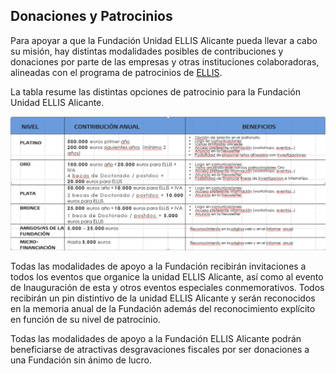 ## **Donaciones y Patrocinios**

Para apoyar a que la Fundación Unidad ELLIS Alicante pueda llevar a cabo su misión, hay distintas modalidades posibles de contribuciones y donaciones por parte de las empresas y otras instituciones colaboradoras, alineadas con el programa de patrocinios de  [ELLIS](https://ellis.eu/sponsorship).

La tabla resume las distintas opciones de patrocinio para la Fundación Unidad ELLIS Alicante. 

![FinanciacionELLIS](assets\FinanciacionELLIS.png)

Todas las modalidades de apoyo a la Fundación recibirán invitaciones a todos los eventos que organice la unidad ELLIS Alicante, así como al evento de Inauguración de esta y otros eventos especiales conmemorativos. Todos recibirán un pin distintivo de la unidad ELLIS Alicante y serán reconocidos en la memoria anual de la Fundación además del reconocimiento explícito en función de su nivel de patrocinio.



Todas las modalidades de apoyo a la Fundación ELLIS Alicante podrán beneficiarse de atractivas desgravaciones fiscales por ser donaciones a una Fundación sin ánimo de lucro.